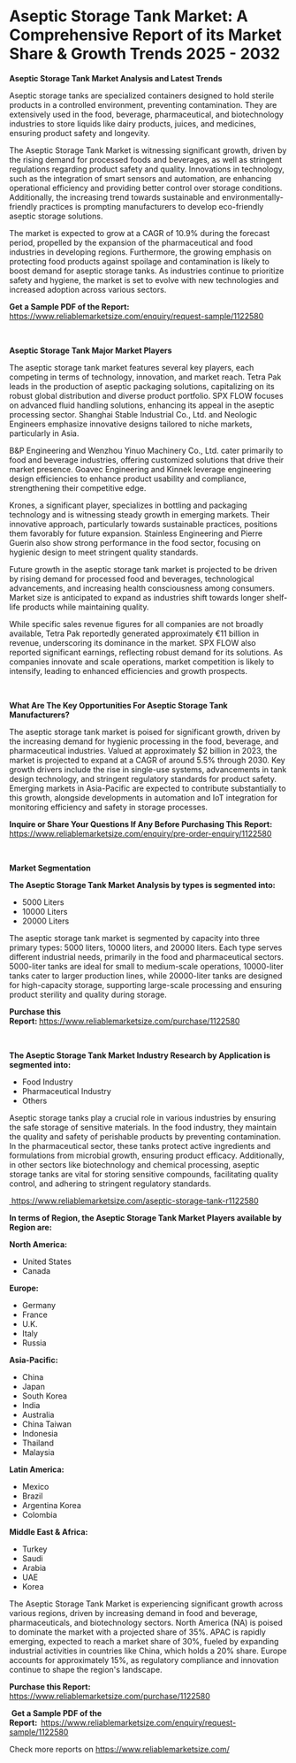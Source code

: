 <p><h1>Aseptic Storage Tank Market: A Comprehensive Report of its Market Share & Growth Trends 2025 - 2032</h1></p><p><strong>Aseptic Storage Tank Market Analysis and Latest Trends</strong></p>
<p><p>Aseptic storage tanks are specialized containers designed to hold sterile products in a controlled environment, preventing contamination. They are extensively used in the food, beverage, pharmaceutical, and biotechnology industries to store liquids like dairy products, juices, and medicines, ensuring product safety and longevity.</p><p>The Aseptic Storage Tank Market is witnessing significant growth, driven by the rising demand for processed foods and beverages, as well as stringent regulations regarding product safety and quality. Innovations in technology, such as the integration of smart sensors and automation, are enhancing operational efficiency and providing better control over storage conditions. Additionally, the increasing trend towards sustainable and environmentally-friendly practices is prompting manufacturers to develop eco-friendly aseptic storage solutions.</p><p>The market is expected to grow at a CAGR of 10.9% during the forecast period, propelled by the expansion of the pharmaceutical and food industries in developing regions. Furthermore, the growing emphasis on protecting food products against spoilage and contamination is likely to boost demand for aseptic storage tanks. As industries continue to prioritize safety and hygiene, the market is set to evolve with new technologies and increased adoption across various sectors.</p></p>
<p><strong>Get a Sample PDF of the Report:&nbsp;</strong> <a href="https://www.reliablemarketsize.com/enquiry/request-sample/1122580?utm_campaign=2892&utm_medium=2&utm_source=Github&utm_content=ia&utm_term=11042025&utm_id=aseptic-storage-tank">https://www.reliablemarketsize.com/enquiry/request-sample/1122580</a></p>
<p>&nbsp;</p>
<p><strong>Aseptic Storage Tank Major Market Players</strong></p>
<p><p>The aseptic storage tank market features several key players, each competing in terms of technology, innovation, and market reach. Tetra Pak leads in the production of aseptic packaging solutions, capitalizing on its robust global distribution and diverse product portfolio. SPX FLOW focuses on advanced fluid handling solutions, enhancing its appeal in the aseptic processing sector. Shanghai Stable Industrial Co., Ltd. and Neologic Engineers emphasize innovative designs tailored to niche markets, particularly in Asia.</p><p>B&P Engineering and Wenzhou Yinuo Machinery Co., Ltd. cater primarily to food and beverage industries, offering customized solutions that drive their market presence. Goavec Engineering and Kinnek leverage engineering design efficiencies to enhance product usability and compliance, strengthening their competitive edge. </p><p>Krones, a significant player, specializes in bottling and packaging technology and is witnessing steady growth in emerging markets. Their innovative approach, particularly towards sustainable practices, positions them favorably for future expansion. Stainless Engineering and Pierre Guerin also show strong performance in the food sector, focusing on hygienic design to meet stringent quality standards.</p><p>Future growth in the aseptic storage tank market is projected to be driven by rising demand for processed food and beverages, technological advancements, and increasing health consciousness among consumers. Market size is anticipated to expand as industries shift towards longer shelf-life products while maintaining quality. </p><p>While specific sales revenue figures for all companies are not broadly available, Tetra Pak reportedly generated approximately €11 billion in revenue, underscoring its dominance in the market. SPX FLOW also reported significant earnings, reflecting robust demand for its solutions. As companies innovate and scale operations, market competition is likely to intensify, leading to enhanced efficiencies and growth prospects.</p></p>
<p>&nbsp;</p>
<p><strong>What Are The Key Opportunities For Aseptic Storage Tank Manufacturers?</strong></p>
<p><p>The aseptic storage tank market is poised for significant growth, driven by the increasing demand for hygienic processing in the food, beverage, and pharmaceutical industries. Valued at approximately $2 billion in 2023, the market is projected to expand at a CAGR of around 5.5% through 2030. Key growth drivers include the rise in single-use systems, advancements in tank design technology, and stringent regulatory standards for product safety. Emerging markets in Asia-Pacific are expected to contribute substantially to this growth, alongside developments in automation and IoT integration for monitoring efficiency and safety in storage processes.</p></p>
<p><strong>Inquire or Share Your Questions If Any Before Purchasing This Report:</strong> <a href="https://www.reliablemarketsize.com/enquiry/pre-order-enquiry/1122580?utm_campaign=2892&utm_medium=2&utm_source=Github&utm_content=ia&utm_term=11042025&utm_id=aseptic-storage-tank">https://www.reliablemarketsize.com/enquiry/pre-order-enquiry/1122580</a></p>
<p>&nbsp;</p>
<p><strong>Market Segmentation</strong></p>
<p><strong>The Aseptic Storage Tank Market Analysis by types is segmented into:</strong></p>
<p><ul><li>5000 Liters</li><li>10000 Liters</li><li>20000 Liters</li></ul></p>
<p><p>The aseptic storage tank market is segmented by capacity into three primary types: 5000 liters, 10000 liters, and 20000 liters. Each type serves different industrial needs, primarily in the food and pharmaceutical sectors. 5000-liter tanks are ideal for small to medium-scale operations, 10000-liter tanks cater to larger production lines, while 20000-liter tanks are designed for high-capacity storage, supporting large-scale processing and ensuring product sterility and quality during storage.</p></p>
<p><strong>Purchase this Report:&nbsp;</strong><a href="https://www.reliablemarketsize.com/purchase/1122580?utm_campaign=2892&utm_medium=2&utm_source=Github&utm_content=ia&utm_term=11042025&utm_id=aseptic-storage-tank">https://www.reliablemarketsize.com/purchase/1122580</a></p>
<p>&nbsp;</p>
<p><strong>The Aseptic Storage Tank Market Industry Research by Application is segmented into:</strong></p>
<p><ul><li>Food Industry</li><li>Pharmaceutical Industry</li><li>Others</li></ul></p>
<p><p>Aseptic storage tanks play a crucial role in various industries by ensuring the safe storage of sensitive materials. In the food industry, they maintain the quality and safety of perishable products by preventing contamination. In the pharmaceutical sector, these tanks protect active ingredients and formulations from microbial growth, ensuring product efficacy. Additionally, in other sectors like biotechnology and chemical processing, aseptic storage tanks are vital for storing sensitive compounds, facilitating quality control, and adhering to stringent regulatory standards.</p></p>
<p><a href="https://www.reliablemarketsize.com/aseptic-storage-tank-r1122580?utm_campaign=2892&utm_medium=2&utm_source=Github&utm_content=ia&utm_term=11042025&utm_id=aseptic-storage-tank">&nbsp;https://www.reliablemarketsize.com/aseptic-storage-tank-r1122580</a></p>
<p><strong>In terms of Region, the Aseptic Storage Tank Market Players available by Region are:</strong></p>
<p>
    <p> <strong> North America: </strong>
        <ul>
            <li>United States</li>
            <li>Canada</li>
        </ul>
        </p> 
    <p> <strong> Europe: </strong>
        <ul>
            <li>Germany</li>
            <li>France</li>
            <li>U.K.</li>
            <li>Italy</li>
            <li>Russia</li>
        </ul>
        </p> 
    <p> <strong> Asia-Pacific: </strong>
        <ul>
            <li>China</li>
            <li>Japan</li>
            <li>South Korea</li>
            <li>India</li>
            <li>Australia</li>
            <li>China Taiwan</li>
            <li>Indonesia</li>
            <li>Thailand</li>
            <li>Malaysia</li>
        </ul>
        </p> 
    <p> <strong> Latin America: </strong>
        <ul>
            <li>Mexico</li>
            <li>Brazil</li>
            <li>Argentina Korea</li>
            <li>Colombia</li>
        </ul>
        </p> 
    <p> <strong> Middle East & Africa: </strong>
        <ul>
            <li>Turkey</li>
            <li>Saudi</li>
            <li>Arabia</li>
            <li>UAE</li>
            <li>Korea</li>
        </ul>
    </p>
    </p>
<p><p>The Aseptic Storage Tank Market is experiencing significant growth across various regions, driven by increasing demand in food and beverage, pharmaceuticals, and biotechnology sectors. North America (NA) is poised to dominate the market with a projected share of 35%. APAC is rapidly emerging, expected to reach a market share of 30%, fueled by expanding industrial activities in countries like China, which holds a 20% share. Europe accounts for approximately 15%, as regulatory compliance and innovation continue to shape the region's landscape.</p></p>
<p><strong>Purchase this Report: </strong><a href="https://www.reliablemarketsize.com/purchase/1122580?utm_campaign=2892&utm_medium=2&utm_source=Github&utm_content=ia&utm_term=11042025&utm_id=aseptic-storage-tank">https://www.reliablemarketsize.com/purchase/1122580</a></p>
<p>&nbsp;<strong>Get a Sample PDF of the Report:&nbsp;&nbsp;</strong><a href="https://www.reliablemarketsize.com/enquiry/request-sample/1122580?utm_campaign=2892&utm_medium=2&utm_source=Github&utm_content=ia&utm_term=11042025&utm_id=aseptic-storage-tank">https://www.reliablemarketsize.com/enquiry/request-sample/1122580</a></p>
<p><strong></strong></p>
<p>Check more reports on <a href="https://www.reliablemarketsize.com/?utm_campaign=2892&utm_medium=2&utm_source=Github&utm_content=ia&utm_term=11042025&utm_id=aseptic-storage-tank">https://www.reliablemarketsize.com/</a></p>